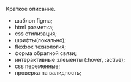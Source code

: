 Краткое описание.

- шаблон figma;
- html разметка;
- css стилизация;
- шрифты(локально);
- flexbox технология;
- форма обратной связи;
- интерактивные элементы (:hover, :active);
- css переменные;
- проверка на валидность;
